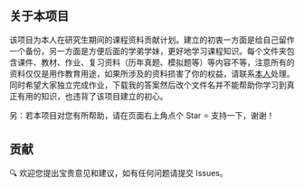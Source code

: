 ## 关于本项目

该项目为本人在研究生期间的课程资料贡献计划。建立的初衷一方面是给自己留作一个备份，另一方面是方便后面的学弟学妹，更好地学习课程知识。每个文件夹包含课件、教材、作业、复习资料（历年真题、模拟题等）等内容不等，注意所有的资料仅仅是用作教育用途，如果所涉及的资料损害了你的权益，请联系<a href="mailto:ascendho@outlook.com">本人</a>处理。同时希望大家独立完成作业，下载我的答案然后改个文件名并不能帮助你学习到真正有用的知识，也违背了该项目建立的初心。

另：若本项目对您有所帮助，请在页面右上角点个 Star ⭐ 支持一下，谢谢！

## 贡献

🔍 欢迎您提出宝贵意见和建议，如有任何问题请提交 Issues。